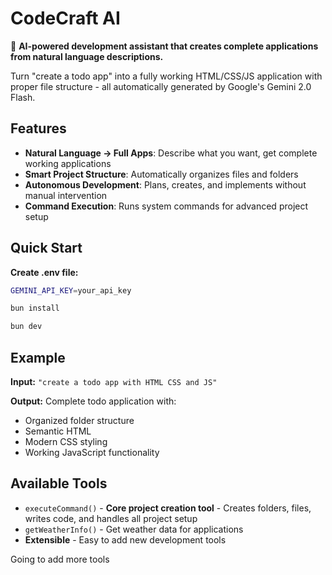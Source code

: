 # CodeCraft AI

🚀 **AI-powered development assistant that creates complete applications from natural language descriptions.**

Turn "create a todo app" into a fully working HTML/CSS/JS application with proper file structure - all automatically generated by Google's Gemini 2.0 Flash.

## Features

- **Natural Language → Full Apps**: Describe what you want, get complete working applications
- **Smart Project Structure**: Automatically organizes files and folders
- **Autonomous Development**: Plans, creates, and implements without manual intervention
- **Command Execution**: Runs system commands for advanced project setup

## Quick Start

**Create .env file:**

```bash
GEMINI_API_KEY=your_api_key
```

```bash
bun install

bun dev
```

## Example

**Input:** `"create a todo app with HTML CSS and JS"`

**Output:** Complete todo application with:

- Organized folder structure
- Semantic HTML
- Modern CSS styling
- Working JavaScript functionality

## Available Tools

- `executeCommand()` - **Core project creation tool** - Creates folders, files, writes code, and handles all project setup
- `getWeatherInfo()` - Get weather data for applications
- **Extensible** - Easy to add new development tools

Going to add more tools
